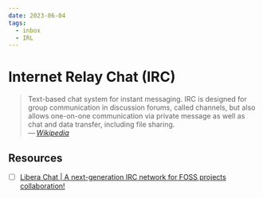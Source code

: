 ```yaml
---
date: 2023-06-04
tags:
  - inbox
  - IRL
---
```


# Internet Relay Chat (IRC)

> Text-based chat system for instant messaging. IRC is designed for group
> communication in discussion forums, called channels, but also allows
> one-on-one communication via private message as well as chat and data
> transfer, including file sharing.\
> — <cite>[Wikipedia](https://en.wikipedia.org/wiki/Internet_Relay_Chat)</cite>

## Resources

- [ ] [Libera Chat | A next-generation IRC network for FOSS projects collaboration!](https://libera.chat/)
